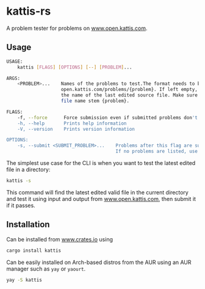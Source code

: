 # kattis-rs
A problem tester for problems on www.open.kattis.com.

## Usage
```sh
USAGE:
    kattis [FLAGS] [OPTIONS] [--] [PROBLEM]...

ARGS:
    <PROBLEM>...    Names of the problems to test.The format needs to be {problem} in
                    open.kattis.com/problems/{problem}. If left empty, the problem name will be
                    the name of the last edited source file. Make sure that source files use the
                    file name stem {problem}.

FLAGS:
    -f, --force      Force submission even if submitted problems don't pass local tests.
    -h, --help       Prints help information
    -V, --version    Prints version information

OPTIONS:
    -s, --submit <SUBMIT_PROBLEM>...    Problems after this flag are submitted if they pass testing.
                                        If no problems are listed, use problems from regular args.
```

The simplest use case for the CLI is when you want to test the latest edited file in a directory:
```sh
kattis -s
```
This command will find the latest edited valid file in the current directory and test it using input and output from www.open.kattis.com, then submit it if it passes.

## Installation
Can be installed from www.crates.io using
```sh
cargo install kattis
```

Can be easily installed on Arch-based distros from the AUR using an AUR manager such as `yay` or `yaourt`.
```sh
yay -S kattis
```
